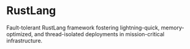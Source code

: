 # RustLang
Fault-tolerant RustLang framework fostering lightning-quick, memory-optimized, and thread-isolated deployments in mission-critical infrastructure.
